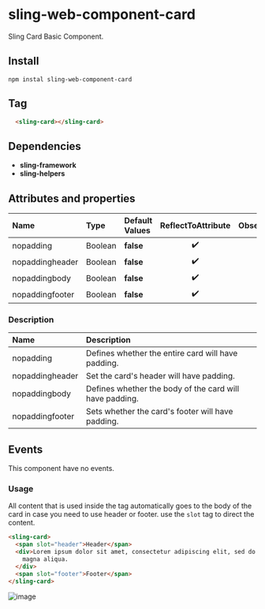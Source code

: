 # sling-web-component-card

Sling Card Basic Component.

## Install

```
npm instal sling-web-component-card
```

## Tag

```HTML
  <sling-card></sling-card>
```

## Dependencies

* **sling-framework**
* **sling-helpers**

## Attributes and properties

|Name|Type|Default Values|ReflectToAttribute|Observer|callSdk|
|:--|:--|:--|:--:|:--|:--:|
|nopadding|Boolean|**false**|:heavy_check_mark:|
|nopaddingheader|Boolean|**false**|:heavy_check_mark:|
|nopaddingbody|Boolean|**false**|:heavy_check_mark:|
|nopaddingfooter|Boolean|**false**|:heavy_check_mark:|

### Description

|Name|Description|
|:---|:---|
|nopadding |Defines whether the entire card will have padding.|
|nopaddingheader|Set the card's header will have padding.|
|nopaddingbody|Defines whether the body of the card will have padding.|
|nopaddingfooter|Sets whether the card's footer will have padding.|

## Events

This component have no events.

### Usage

All content that is used inside the tag automatically goes to the body of the card in case you need to use header or footer.
use the `slot` tag to direct the content.

```HTML
<sling-card>
  <span slot="header">Header</span>
  <div>Lorem ipsum dolor sit amet, consectetur adipiscing elit, sed do eiusmod tempor incididunt ut labore et dolore
    magna aliqua.
  </div>
  <span slot="footer">Footer</span>
</sling-card>
```

![image](https://user-images.githubusercontent.com/22959060/45841419-27c20600-bcf0-11e8-80fc-c9d407b640a2.png)
